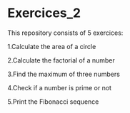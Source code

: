 # Exercices_2

This repository consists of 5 exercices:

1.Calculate the area of a circle

2.Calculate the factorial of a number

3.Find the maximum of three numbers

4.Check if a number is prime or not

5.Print the Fibonacci sequence
